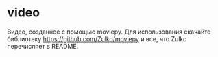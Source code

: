 # video
Видео, созданное с помощью moviepy.
Для использования скачайте библиотеку https://github.com/Zulko/moviepy и все, что Zulko перечисляет в README.
